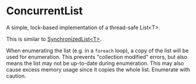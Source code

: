 # ConcurrentList
A simple, lock-based implementation of a thread-safe List&lt;T>.

This is similar to [SynchronizedList&lt;T>](https://docs.microsoft.com/en-us/dotnet/api/system.collections.generic.synchronizedcollection-1?view=netframework-4.8).

When enumerating the list (e.g. in a `foreach` loop), a copy of the list will be used for enumeration.  This prevents "collection modified" errors, but also means the list may not be up-to-date during enumeration.  This may also cause excess memory usage since it copies the whole list.  Enumerate with caution.
